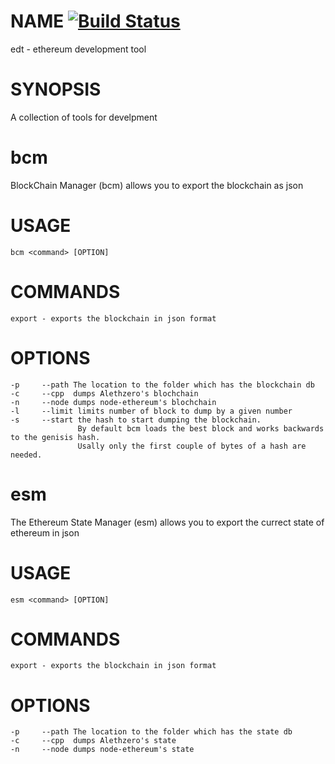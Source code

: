 # NAME [![Build Status](https://travis-ci.org/wanderer/edt.svg?branch=master)](https://travis-ci.org/wanderer/edt)
  edt - ethereum development tool

# SYNOPSIS 
A collection of tools for develpment

# bcm
BlockChain Manager (bcm) allows you to export the blockchain as json 

# USAGE
`bcm <command> [OPTION] `


# COMMANDS                     
`export - exports the blockchain in json format`

# OPTIONS                                                   
```
-p     --path The location to the folder which has the blockchain db
-c     --cpp  dumps Alethzero's blochchain                                   
-n     --node dumps node-ethereum's blochchain     
-l     --limit limits number of block to dump by a given number                                                         
-s     --start the hash to start dumping the blockchain. 
               By default bcm loads the best block and works backwards to the genisis hash.
               Usally only the first couple of bytes of a hash are needed.
```

# esm
The Ethereum State Manager (esm) allows you to export the currect state of ethereum in json 

# USAGE
`esm <command> [OPTION] `


# COMMANDS                     
`export - exports the blockchain in json format`

# OPTIONS                                                   
```
-p     --path The location to the folder which has the state db
-c     --cpp  dumps Alethzero's state                          
-n     --node dumps node-ethereum's state 
```
